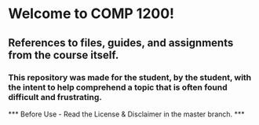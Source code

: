 # Welcome to COMP 1200!
## References to files, guides, and assignments from the course itself.
### This repository was made for the student, by the student, with the intent to help comprehend a topic that is often found difficult and frustrating.
*** Before Use - Read the License & Disclaimer in the master branch. ***
